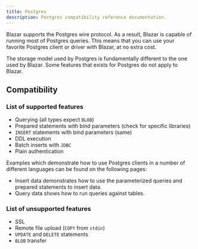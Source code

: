 ```yaml
---
title: Postgres
description: Postgres compatibility reference documentation.
---
```


Blazar supports the Postgres wire protocol. As a result, Blazar is capable of
running most of Postgres queries. This means that you can use your favorite
Postgres client or driver with Blazar, at no extra cost.

The storage model used by Postgres is fundamentally different to the one used by
Blazar. Some features that exists for Postgres do not apply to Blazar.

## Compatibility

### List of supported features

- Querying (all types expect `BLOB`)
- Prepared statements with bind parameters (check for specific libraries)
- `INSERT` statements with bind parameters (same)
- DDL execution
- Batch inserts with `JDBC`
- Plain authentication

Examples which demonstrate how to use Postgres clients in a number of different
languages can be found on the following pages:

- Insert data
  demonstrates how to use the parameterized queries and prepared statements to
  insert data.
- Query data shows how to
  run queries against tables.

### List of unsupported features

- SSL
- Remote file upload (`COPY` from `stdin`)
- `UPDATE` and `DELETE` statements
- `BLOB` transfer

